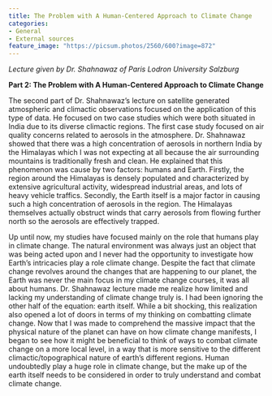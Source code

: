 ```yaml
---
title: The Problem with A Human-Centered Approach to Climate Change
categories:
- General
- External sources
feature_image: "https://picsum.photos/2560/600?image=872"
---
```

*Lecture given by Dr. Shahnawaz of Paris Lodron University Salzburg*

**Part 2: The Problem with A Human-Centered Approach to Climate Change**

The second part of Dr. Shahnawaz’s lecture on satellite generated atmospheric and climactic observations focused on the application of this type of data. He focused on two case studies which were both situated in India due to its diverse climactic regions. The first case study focused on air quality concerns related to aerosols in the atmosphere. Dr. Shahnawaz showed that there was a high concentration of aerosols in northern India by the Himalayas which I was not expecting at all because the air surrounding mountains is traditionally fresh and clean. He explained that this phenomenon was cause by two factors: humans and Earth. Firstly, the region around the Himalayas is densely populated and characterized by extensive agricultural activity, widespread industrial areas, and lots of heavy vehicle traffics. Secondly, the Earth itself is a major factor in causing such a high concentration of aerosols in the region. The Himalayas themselves actually obstruct winds that carry aerosols from flowing further north so the aerosols are effectively trapped. 

Up until now, my studies have focused mainly on the role that humans play in climate change. The natural environment was always just an object that was being acted upon and I never had the opportunity to investigate how Earth’s intricacies play a role climate change. Despite the fact that climate change revolves around the changes that are happening to our planet, the Earth was never the main focus in my climate change courses, it was all about humans. Dr. Shahnawaz lecture made me realize how limited and lacking my understanding of climate change truly is. I had been ignoring the other half of the equation: earth itself. While a bit shocking, this realization also opened a lot of doors in terms of my thinking on combatting climate change. Now that I was made to comprehend the massive impact that the physical nature of the planet can have on how climate change manifests, I began to see how it might be beneficial to think of ways to combat climate change on a more local level, in a way that is more sensitive to the different climactic/topographical nature of earth’s different regions. Human undoubtedly play a huge role in climate change, but the make up of the earth itself needs to be considered in order to truly understand and combat climate change.
